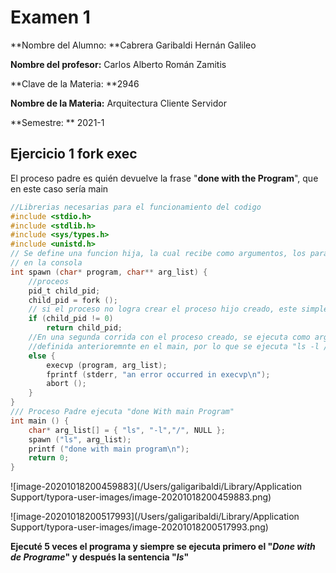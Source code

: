 # Examen 1

**Nombre del Alumno: **Cabrera Garibaldi Hernán Galileo

**Nombre del profesor:** Carlos Alberto Román Zamitis

**Clave de la Materia: **2946

**Nombre de la Materia:** Arquitectura Cliente Servidor

**Semestre: ** 2021-1

## Ejercicio 1 fork exec

El proceso padre es quién devuelve la frase "**done with the Program**", que en este caso sería main

```c
//Librerias necesarias para el funcionamiento del codigo
#include <stdio.h> 
#include <stdlib.h> 
#include <sys/types.h> 
#include <unistd.h>
// Se define una funcion hija, la cual recibe como argumentos, los parametros que se le den 
// en la consola
int spawn (char* program, char** arg_list) {
	//proceos
	pid_t child_pid;
	child_pid = fork ();
	// si el proceso no logra crear el proceso hijo creado, este simplemente retornara el pid
	if (child_pid != 0) 
		return child_pid;
	//En una segunda corrida con el proceso creado, se ejecuta como argumento la lista de argumentos
	//definida anterioremnte en el main, por lo que se ejecuta "ls -l /"
	else {
		execvp (program, arg_list);
		fprintf (stderr, "an error occurred in execvp\n"); 
		abort ();
	} 
}
/// Proceso Padre ejecuta "done With main Program"
int main () {
	char* arg_list[] = { "ls", "-l","/", NULL };
	spawn ("ls", arg_list);
	printf ("done with main program\n");
	return 0;
}
```

![image-20201018200459883](/Users/galigaribaldi/Library/Application Support/typora-user-images/image-20201018200459883.png)



![image-20201018200517993](/Users/galigaribaldi/Library/Application Support/typora-user-images/image-20201018200517993.png)

**Ejecuté 5 veces el programa y siempre se ejecuta primero el "*Done with de Programe*" y después la sentencia "*ls*"**

